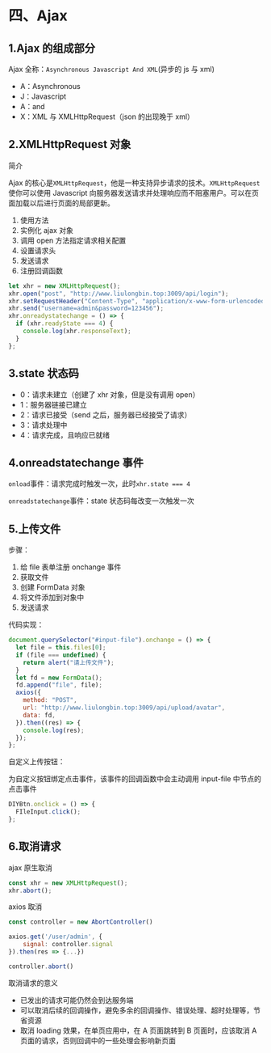# 四、Ajax

## 1.Ajax 的组成部分

Ajax 全称：`Asynchronous Javascript And XML`(异步的 js 与 xml)

- A：Asynchronous
- J：Javascript
- A：and
- X：XML 与 XMLHttpRequest（json 的出现晚于 xml）

## 2.XMLHttpRequest 对象

简介

Ajax 的核心是`XMLHttpRequest`，他是一种支持异步请求的技术。`XMLHttpRequest`使你可以使用 Javascript 向服务器发送请求并处理响应而不阻塞用户。可以在页面加载以后进行页面的局部更新。

1. 使用方法
2. 实例化 ajax 对象
3. 调用 open 方法指定请求相关配置
4. 设置请求头
5. 发送请求
6. 注册回调函数

```js
let xhr = new XMLHttpRequest();
xhr.open("post", "http://www.liulongbin.top:3009/api/login");
xhr.setRequestHeader("Content-Type", "application/x-www-form-urlencoded");
xhr.send("username=admin&password=123456");
xhr.onreadystatechange = () => {
  if (xhr.readyState === 4) {
    console.log(xhr.responseText);
  }
};
```

## 3.state 状态码

- 0：请求未建立（创建了 xhr 对象，但是没有调用 open）
- 1：服务器链接已建立
- 2：请求已接受（send 之后，服务器已经接受了请求）
- 3：请求处理中
- 4：请求完成，且响应已就绪

## 4.onreadstatechange 事件

`onload`事件：请求完成时触发一次，此时`xhr.state === 4`

`onreadstatechange`事件：state 状态码每改变一次触发一次

## 5.上传文件

步骤：

1. 给 file 表单注册 onchange 事件
2. 获取文件
3. 创建 FormData 对象
4. 将文件添加到对象中
5. 发送请求

代码实现：

```js
document.querySelector("#input-file").onchange = () => {
  let file = this.files[0];
  if (file === undefined) {
    return alert("请上传文件");
  }
  let fd = new FormData();
  fd.append("file", file);
  axios({
    method: "POST",
    url: "http://www.liulongbin.top:3009/api/upload/avatar",
    data: fd,
  }).then((res) => {
    console.log(res);
  });
};
```

自定义上传按钮：

为自定义按钮绑定点击事件，该事件的回调函数中会主动调用 input-file 中节点的点击事件

```js
DIYBtn.onclick = () => {
  FIleInput.click();
};
```

## 6.取消请求

ajax 原生取消

```js
const xhr = new XMLHttpRequest();
xhr.abort();
```

axios 取消

```js
const controller = new AbortController()

axios.get('/user/admin', {
    signal: controller.signal
}).then(res => {...})

controller.abort()
```

取消请求的意义

- 已发出的请求可能仍然会到达服务端
- 可以取消后续的回调操作，避免多余的回调操作、错误处理、超时处理等，节省资源
- 取消 loading 效果，在单页应用中，在 A 页面跳转到 B 页面时，应该取消 A 页面的请求，否则回调中的一些处理会影响新页面
